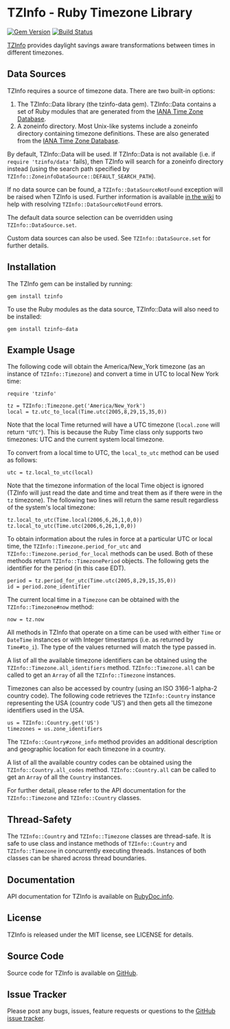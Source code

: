 TZInfo - Ruby Timezone Library
==============================

[![Gem Version](https://badge.fury.io/rb/tzinfo.svg)](http://badge.fury.io/rb/tzinfo) [![Build Status](https://travis-ci.org/tzinfo/tzinfo.svg?branch=master)](https://travis-ci.org/tzinfo/tzinfo)

[TZInfo](http://tzinfo.github.io) provides daylight savings aware
transformations between times in different timezones.


Data Sources
------------

TZInfo requires a source of timezone data. There are two built-in options:

1. The TZInfo::Data library (the tzinfo-data gem). TZInfo::Data contains a set
   of Ruby modules that are generated from the [IANA Time Zone Database](http://www.iana.org/time-zones).
2. A zoneinfo directory. Most Unix-like systems include a zoneinfo directory
   containing timezone definitions. These are also generated from the
   [IANA Time Zone Database](http://www.iana.org/time-zones).

By default, TZInfo::Data will be used. If TZInfo::Data is not available (i.e.
if `require 'tzinfo/data'` fails), then TZInfo will search for a zoneinfo
directory instead (using the search path specified by
`TZInfo::ZoneinfoDataSource::DEFAULT_SEARCH_PATH`).

If no data source can be found, a `TZInfo::DataSourceNotFound` exception will be
raised when TZInfo is used. Further information is available
[in the wiki](http://tzinfo.github.io/datasourcenotfound) to help with
resolving `TZInfo::DataSourceNotFound` errors.

The default data source selection can be overridden using
`TZInfo::DataSource.set`.

Custom data sources can also be used. See `TZInfo::DataSource.set` for
further details.


Installation
------------

The TZInfo gem can be installed by running:

    gem install tzinfo

To use the Ruby modules as the data source, TZInfo::Data will also need to be
installed:

    gem install tzinfo-data


Example Usage
-------------

The following code will obtain the America/New_York timezone (as an instance
of `TZInfo::Timezone`) and convert a time in UTC to local New York time:

    require 'tzinfo'

    tz = TZInfo::Timezone.get('America/New_York')
    local = tz.utc_to_local(Time.utc(2005,8,29,15,35,0))

Note that the local Time returned will have a UTC timezone (`local.zone` will
return `"UTC"`). This is because the Ruby Time class only supports two timezones:
UTC and the current system local timezone.

To convert from a local time to UTC, the `local_to_utc` method can be used as
follows:

    utc = tz.local_to_utc(local)

Note that the timezone information of the local Time object is ignored (TZInfo
will just read the date and time and treat them as if there were in the `tz`
timezone). The following two lines will return the same result regardless of
the system's local timezone:

    tz.local_to_utc(Time.local(2006,6,26,1,0,0))
    tz.local_to_utc(Time.utc(2006,6,26,1,0,0))

To obtain information about the rules in force at a particular UTC or local
time, the `TZInfo::Timezone.period_for_utc` and
`TZInfo::Timezone.period_for_local` methods can be used. Both of these methods
return `TZInfo::TimezonePeriod` objects. The following gets the identifier for
the period (in this case EDT).

    period = tz.period_for_utc(Time.utc(2005,8,29,15,35,0))
    id = period.zone_identifier

The current local time in a `Timezone` can be obtained with the
`TZInfo::Timezone#now` method:

    now = tz.now

All methods in TZInfo that operate on a time can be used with either `Time` or
`DateTime` instances or with Integer timestamps (i.e. as returned by
`Time#to_i`). The type of the values returned will match the type passed in.

A list of all the available timezone identifiers can be obtained using the
`TZInfo::Timezone.all_identifiers` method. `TZInfo::Timezone.all` can be called
to get an `Array` of all the `TZInfo::Timezone` instances.

Timezones can also be accessed by country (using an ISO 3166-1 alpha-2 country
code). The following code retrieves the `TZInfo::Country` instance representing
the USA (country code 'US') and then gets all the timezone identifiers used in
the USA.

    us = TZInfo::Country.get('US')
    timezones = us.zone_identifiers

The `TZInfo::Country#zone_info` method provides an additional description and
geographic location for each timezone in a country.

A list of all the available country codes can be obtained using the
`TZInfo::Country.all_codes` method. `TZInfo::Country.all` can be called to get
an `Array` of all the `Country` instances.

For further detail, please refer to the API documentation for the
`TZInfo::Timezone` and `TZInfo::Country` classes.


Thread-Safety
-------------

The `TZInfo::Country` and `TZInfo::Timezone` classes are thread-safe. It is safe
to use class and instance methods of `TZInfo::Country` and `TZInfo::Timezone` in
concurrently executing threads. Instances of both classes can be shared across
thread boundaries.


Documentation
-------------

API documentation for TZInfo is available on [RubyDoc.info](http://rubydoc.info/gems/tzinfo/frames).


License
-------

TZInfo is released under the MIT license, see LICENSE for details.


Source Code
-----------

Source code for TZInfo is available on [GitHub](https://github.com/tzinfo/tzinfo).


Issue Tracker
-------------

Please post any bugs, issues, feature requests or questions to the
[GitHub issue tracker](https://github.com/tzinfo/tzinfo/issues).
